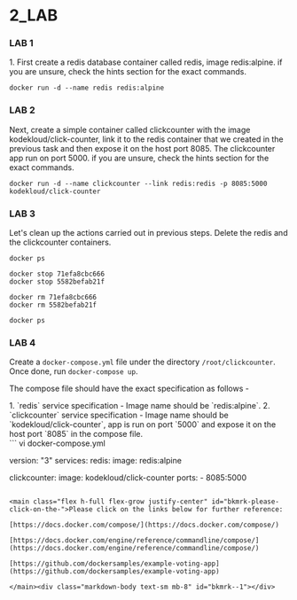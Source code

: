 # 2_LAB

### LAB 1

1\. First create a redis database container called redis, image redis:alpine. if you are unsure, check the hints section for the exact commands.

```
docker run -d --name redis redis:alpine
```

### LAB 2

Next, create a simple container called clickcounter with the image kodekloud/click-counter, link it to the redis container that we created in the previous task and then expose it on the host port 8085. The clickcounter app run on port 5000. if you are unsure, check the hints section for the exact commands.

```
docker run -d --name clickcounter --link redis:redis -p 8085:5000 kodekloud/click-counter
```

### LAB 3  


Let's clean up the actions carried out in previous steps. Delete the redis and the clickcounter containers.

```
docker ps

docker stop 71efa8cbc666
docker stop 5582befab21f

docker rm 71efa8cbc666
docker rm 5582befab21f

docker ps

```

### LAB 4  


Create a `docker-compose.yml` file under the directory `/root/clickcounter`. Once done, run `docker-compose up`.

The compose file should have the exact specification as follows -

<div class="markdown-body text-sm mb-8" id="bkmrk-redis-service-specif">1. `redis` service specification - Image name should be `redis:alpine`.
2. `clickcounter` service specification - Image name should be `kodekloud/click-counter`, app is run on port `5000` and expose it on the host port `8085` in the compose file.

</div>```
vi docker-compose.yml


version: "3"
services:
   redis:
     image: redis:alpine

   clickcounter:
      image: kodekloud/click-counter
      ports:
      - 8085:5000


```

<main class="flex h-full flex-grow justify-center" id="bkmrk-please-click-on-the-">Please click on the links below for further reference:

[https://docs.docker.com/compose/](https://docs.docker.com/compose/)

[https://docs.docker.com/engine/reference/commandline/compose/](https://docs.docker.com/engine/reference/commandline/compose/)

[https://github.com/dockersamples/example-voting-app](https://github.com/dockersamples/example-voting-app)

</main><div class="markdown-body text-sm mb-8" id="bkmrk--1"></div>